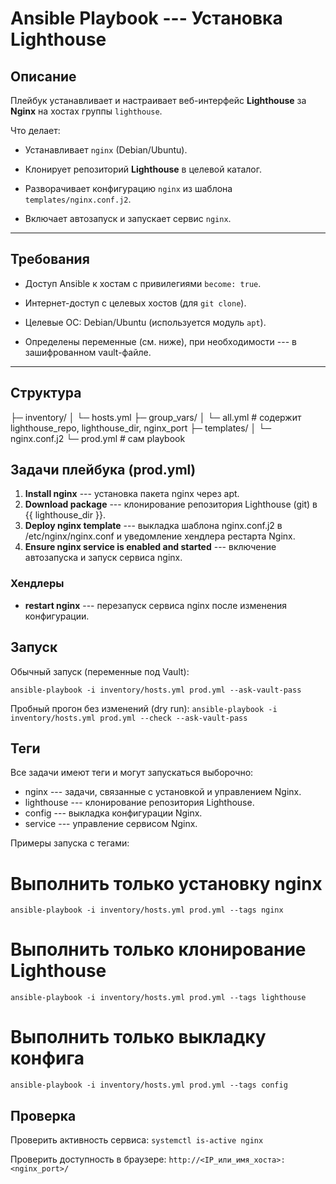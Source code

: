 # Ansible Playbook --- Установка Lighthouse

## Описание

Плейбук устанавливает и настраивает веб-интерфейс **Lighthouse** за **Nginx** на хостах группы `lighthouse`.

Что делает:

- Устанавливает `nginx` (Debian/Ubuntu).

- Клонирует репозиторий **Lighthouse** в целевой каталог.

- Разворачивает конфигурацию `nginx` из шаблона `templates/nginx.conf.j2`.

- Включает автозапуск и запускает сервис `nginx`.

---

## Требования

- Доступ Ansible к хостам с привилегиями `become: true`.

- Интернет-доступ с целевых хостов (для `git clone`).

- Целевые ОС: Debian/Ubuntu (используется модуль `apt`).

- Определены переменные (см. ниже), при необходимости --- в зашифрованном vault-файле.

---

## Структура

├─ inventory/
│ └─ hosts.yml
├─ group_vars/
│ └─ all.yml # содержит lighthouse_repo, lighthouse_dir, nginx_port
├─ templates/ 
│ └─ nginx.conf.j2 
└─ prod.yml # сам playbook

## Задачи плейбука (prod.yml)

1.  **Install nginx** --- установка пакета nginx через apt.
2.  **Download package** --- клонирование репозитория Lighthouse (git) в {{ lighthouse_dir }}.
3.  **Deploy nginx template** --- выкладка шаблона nginx.conf.j2 в /etc/nginx/nginx.conf и уведомление хендлера рестарта Nginx.
4.  **Ensure nginx service is enabled and started** --- включение автозапуска и запуск сервиса nginx.

### Хендлеры

-   **restart nginx** --- перезапуск сервиса nginx после изменения конфигурации.

Запуск
------

Обычный запуск (переменные под Vault):

`ansible-playbook -i inventory/hosts.yml prod.yml --ask-vault-pass`

Пробный прогон без изменений (dry run):
`ansible-playbook -i inventory/hosts.yml prod.yml --check --ask-vault-pass`

Теги
----

Все задачи имеют теги и могут запускаться выборочно:
-   nginx --- задачи, связанные с установкой и управлением Nginx.
-   lighthouse --- клонирование репозитория Lighthouse.
-   config --- выкладка конфигурации Nginx.
-   service --- управление сервисом Nginx.

Примеры запуска с тегами:

# Выполнить только установку nginx

`ansible-playbook -i inventory/hosts.yml prod.yml --tags nginx`

# Выполнить только клонирование Lighthouse

`ansible-playbook -i inventory/hosts.yml prod.yml --tags lighthouse`

# Выполнить только выкладку конфига

`ansible-playbook -i inventory/hosts.yml prod.yml --tags config`

Проверка
--------

Проверить активность сервиса:
`systemctl is-active nginx`

Проверить доступность в браузере:
`http://<IP_или_имя_хоста>:<nginx_port>/`
